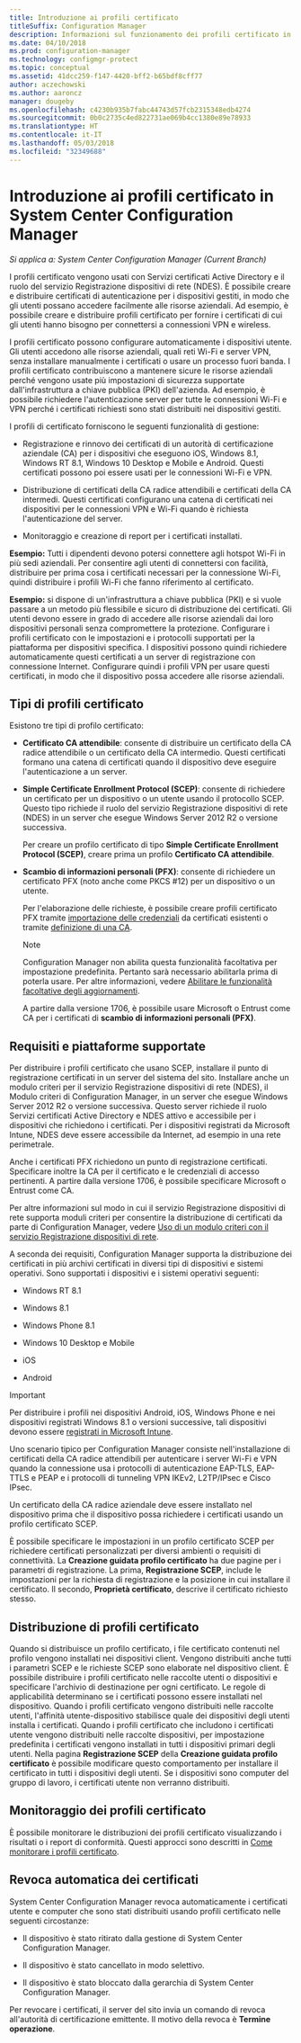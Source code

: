 ```yaml
---
title: Introduzione ai profili certificato
titleSuffix: Configuration Manager
description: Informazioni sul funzionamento dei profili certificato in System Center Configuration Manager con Servizi certificati Active Directory.
ms.date: 04/10/2018
ms.prod: configuration-manager
ms.technology: configmgr-protect
ms.topic: conceptual
ms.assetid: 41dcc259-f147-4420-bff2-b65bdf8cff77
author: aczechowski
ms.author: aaroncz
manager: dougeby
ms.openlocfilehash: c4230b935b7fabc44743d57fcb2315348edb4274
ms.sourcegitcommit: 0b0c2735c4ed822731ae069b4cc1380e89e78933
ms.translationtype: HT
ms.contentlocale: it-IT
ms.lasthandoff: 05/03/2018
ms.locfileid: "32349688"
---
```

# <a name="introduction-to-certificate-profiles-in-system-center-configuration-manager"></a>Introduzione ai profili certificato in System Center Configuration Manager

*Si applica a: System Center Configuration Manager (Current Branch)*


I profili certificato vengono usati con Servizi certificati Active Directory e il ruolo del servizio Registrazione dispositivi di rete (NDES). È possibile creare e distribuire certificati di autenticazione per i dispositivi gestiti, in modo che gli utenti possano accedere facilmente alle risorse aziendali. Ad esempio, è possibile creare e distribuire profili certificato per fornire i certificati di cui gli utenti hanno bisogno per connettersi a connessioni VPN e wireless.

I profili certificato possono configurare automaticamente i dispositivi utente. Gli utenti accedono alle risorse aziendali, quali reti Wi-Fi e server VPN, senza installare manualmente i certificati o usare un processo fuori banda. I profili certificato contribuiscono a mantenere sicure le risorse aziendali perché vengono usate più impostazioni di sicurezza supportate dall'infrastruttura a chiave pubblica (PKI) dell'azienda. Ad esempio, è possibile richiedere l'autenticazione server per tutte le connessioni Wi-Fi e VPN perché i certificati richiesti sono stati distribuiti nei dispositivi gestiti.   

I profili di certificato forniscono le seguenti funzionalità di gestione:  

-   Registrazione e rinnovo dei certificati di un autorità di certificazione aziendale (CA) per i dispositivi che eseguono iOS, Windows 8.1, Windows RT 8.1, Windows 10 Desktop e Mobile e Android. Questi certificati possono poi essere usati per le connessioni Wi-Fi e VPN.  

-   Distribuzione di certificati della CA radice attendibili e certificati della CA intermedi. Questi certificati configurano una catena di certificati nei dispositivi per le connessioni VPN e Wi-Fi quando è richiesta l'autenticazione del server.  

-   Monitoraggio e creazione di report per i certificati installati.  

**Esempio:** Tutti i dipendenti devono potersi connettere agli hotspot Wi-Fi in più sedi aziendali. Per consentire agli utenti di connettersi con facilità, distribuire per prima cosa i certificati necessari per la connessione Wi-Fi, quindi distribuire i profili Wi-Fi che fanno riferimento al certificato.  

**Esempio:** si dispone di un'infrastruttura a chiave pubblica (PKI) e si vuole passare a un metodo più flessibile e sicuro di distribuzione dei certificati. Gli utenti devono essere in grado di accedere alle risorse aziendali dai loro dispositivi personali senza compromettere la protezione. Configurare i profili certificato con le impostazioni e i protocolli supportati per la piattaforma per dispositivi specifica. I dispositivi possono quindi richiedere automaticamente questi certificati a un server di registrazione con connessione Internet. Configurare quindi i profili VPN per usare questi certificati, in modo che il dispositivo possa accedere alle risorse aziendali.  



## <a name="types-of-certificate-profiles"></a>Tipi di profili certificato  
 Esistono tre tipi di profilo certificato:  

-   **Certificato CA attendibile**: consente di distribuire un certificato della CA radice attendibile o un certificato della CA intermedio. Questi certificati formano una catena di certificati quando il dispositivo deve eseguire l'autenticazione a un server.  

-   **Simple Certificate Enrollment Protocol (SCEP)**: consente di richiedere un certificato per un dispositivo o un utente usando il protocollo SCEP. Questo tipo richiede il ruolo del servizio Registrazione dispositivi di rete (NDES) in un server che esegue Windows Server 2012 R2 o versione successiva.

    Per creare un profilo certificato di tipo **Simple Certificate Enrollment Protocol (SCEP)**, creare prima un profilo **Certificato CA attendibile**.

-   **Scambio di informazioni personali (PFX)**: consente di richiedere un certificato PFX (noto anche come PKCS #12) per un dispositivo o un utente.<!--1321368-->  

    Per l'elaborazione delle richieste, è possibile creare profili certificato PFX tramite [importazione delle credenziali](/sccm/mdm/deploy-use/import-pfx-certificate-profiles) da certificati esistenti o tramite [definizione di una CA](/sccm/mdm/deploy-use/create-pfx-certificate-profiles).

    > [!Note]  
    > Configuration Manager non abilita questa funzionalità facoltativa per impostazione predefinita. Pertanto sarà necessario abilitarla prima di poterla usare. Per altre informazioni, vedere [Abilitare le funzionalità facoltative degli aggiornamenti](/sccm/core/servers/manage/install-in-console-updates#bkmk_options).<!--505213-->  

    A partire dalla versione 1706, è possibile usare Microsoft o Entrust come CA per i certificati di **scambio di informazioni personali (PFX)**.


## <a name="requirements-and-supported-platforms"></a>Requisiti e piattaforme supportate  
Per distribuire i profili certificato che usano SCEP, installare il punto di registrazione certificati in un server del sistema del sito. Installare anche un modulo criteri per il servizio Registrazione dispositivi di rete (NDES), il Modulo criteri di Configuration Manager, in un server che esegue Windows Server 2012 R2 o versione successiva. Questo server richiede il ruolo Servizi certificati Active Directory e NDES attivo e accessibile per i dispositivi che richiedono i certificati. Per i dispositivi registrati da Microsoft Intune, NDES deve essere accessibile da Internet, ad esempio in una rete perimetrale.  

Anche i certificati PFX richiedono un punto di registrazione certificati. Specificare inoltre la CA per il certificato e le credenziali di accesso pertinenti. A partire dalla versione 1706, è possibile specificare Microsoft o Entrust come CA.  

Per altre informazioni sul modo in cui il servizio Registrazione dispositivi di rete supporta moduli criteri per consentire la distribuzione di certificati da parte di Configuration Manager, vedere [Uso di un modulo criteri con il servizio Registrazione dispositivi di rete](http://go.microsoft.com/fwlink/p/?LinkId=328657).  

A seconda dei requisiti, Configuration Manager supporta la distribuzione dei certificati in più archivi certificati in diversi tipi di dispositivi e sistemi operativi. Sono supportati i dispositivi e i sistemi operativi seguenti:  

-   Windows RT 8.1  

-   Windows 8.1  

-   Windows Phone 8.1  

-   Windows 10 Desktop e Mobile  

-   iOS  

-   Android  

> [!IMPORTANT]  
>  Per distribuire i profili nei dispositivi Android, iOS, Windows Phone e nei dispositivi registrati Windows 8.1 o versioni successive, tali dispositivi devono essere [registrati in Microsoft Intune](/intune/device-enrollment).   

Uno scenario tipico per Configuration Manager consiste nell'installazione di certificati della CA radice attendibili per autenticare i server Wi-Fi e VPN quando la connessione usa i protocolli di autenticazione EAP-TLS, EAP-TTLS e PEAP e i protocolli di tunneling VPN IKEv2, L2TP/IPsec e Cisco IPsec.  

Un certificato della CA radice aziendale deve essere installato nel dispositivo prima che il dispositivo possa richiedere i certificati usando un profilo certificato SCEP.  

È possibile specificare le impostazioni in un profilo certificato SCEP per richiedere certificati personalizzati per diversi ambienti o requisiti di connettività. La **Creazione guidata profilo certificato** ha due pagine per i parametri di registrazione. La prima, **Registrazione SCEP**, include le impostazioni per la richiesta di registrazione e la posizione in cui installare il certificato. Il secondo, **Proprietà certificato**, descrive il certificato richiesto stesso.  

## <a name="deploying-certificate-profiles"></a>Distribuzione di profili certificato  
 Quando si distribuisce un profilo certificato, i file certificato contenuti nel profilo vengono installati nei dispositivi client. Vengono distribuiti anche tutti i parametri SCEP e le richieste SCEP sono elaborate nel dispositivo client. È possibile distribuire i profili certificato nelle raccolte utenti o dispositivi e specificare l'archivio di destinazione per ogni certificato. Le regole di applicabilità determinano se i certificati possono essere installati nel dispositivo. Quando i profili certificato vengono distribuiti nelle raccolte utenti, l'affinità utente-dispositivo stabilisce quale dei dispositivi degli utenti installa i certificati. Quando i profili certificato che includono i certificati utente vengono distribuiti nelle raccolte dispositivi, per impostazione predefinita i certificati vengono installati in tutti i dispositivi primari degli utenti. Nella pagina **Registrazione SCEP** della **Creazione guidata profilo certificato** è possibile modificare questo comportamento per installare il certificato in tutti i dispositivi degli utenti. Se i dispositivi sono computer del gruppo di lavoro, i certificati utente non verranno distribuiti.  

## <a name="monitoring-certificate-profiles"></a>Monitoraggio dei profili certificato  

È possibile monitorare le distribuzioni dei profili certificato visualizzando i risultati o i report di conformità. Questi approcci sono descritti in [Come monitorare i profili certificato](/sccm/protect/deploy-use/monitor-certificate-profiles).


## <a name="automatic-revocation-of-certificates"></a>Revoca automatica dei certificati  
 System Center Configuration Manager revoca automaticamente i certificati utente e computer che sono stati distribuiti usando profili certificato nelle seguenti circostanze:  

-   Il dispositivo è stato ritirato dalla gestione di System Center Configuration Manager.  

-   Il dispositivo è stato cancellato in modo selettivo.  

-   Il dispositivo è stato bloccato dalla gerarchia di System Center Configuration Manager.  

 Per revocare i certificati, il server del sito invia un comando di revoca all'autorità di certificazione emittente. Il motivo della revoca è **Termine operazione**.  

